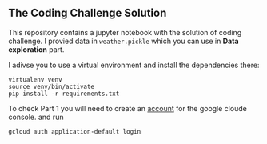 
## The Coding Challenge Solution

This repository contains a jupyter notebook with the solution of coding challenge.
I provied data in `weather.pickle` which you can use in **Data exploration** part.
 

I adivse you to use a virtual environment and install the dependencies there:
 ```
 virtualenv venv
 source venv/bin/activate
 pip install -r requirements.txt
 ```
To check Part 1 you will need to create an [account](https://accounts.google.com/ServiceLogin/signinchooser?service=cloudconsole&passive=1209600&osid=1&continue=https%3A%2F%2Fconsole.cloud.google.com%2Fbigquery%3Fref%3Dhttps%3A%2F%2Faccounts.google.com%2FLogout%3Fservice%253Dcloudconsole%2526continue%253Dhttps%3A%2F%2Fconsole.cloud.google.com%2Fbigquery%2526hl%253Den_GB&followup=https%3A%2F%2Fconsole.cloud.google.com%2Fbigquery%3Fref%3Dhttps%3A%2F%2Faccounts.google.com%2FLogout%3Fservice%253Dcloudconsole%2526continue%253Dhttps%3A%2F%2Fconsole.cloud.google.com%2Fbigquery%2526hl%253Den_GB&flowName=GlifWebSignIn&flowEntry=ServiceLogin) for the google cloude console.
and run

```
gcloud auth application-default login
```




